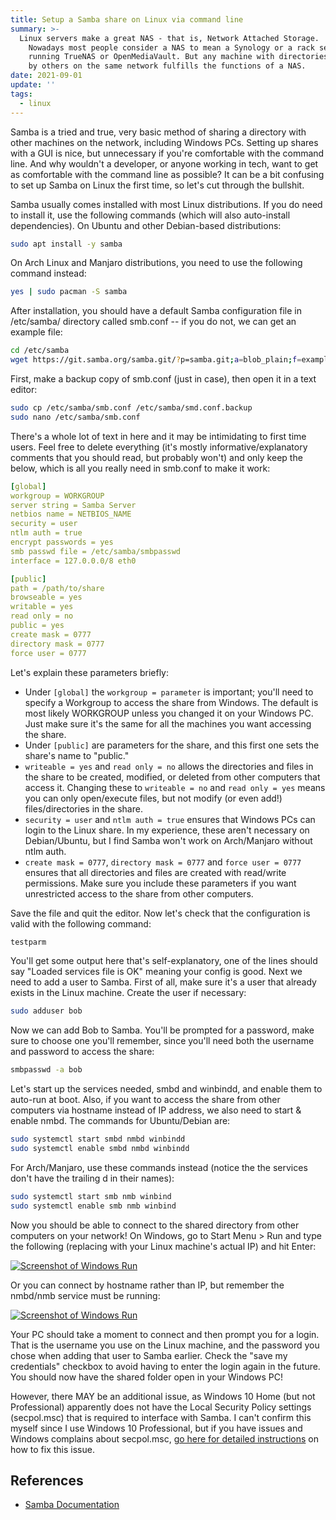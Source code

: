 ```yaml
---
title: Setup a Samba share on Linux via command line
summary: >-
  Linux servers make a great NAS - that is, Network Attached Storage.
    Nowadays most people consider a NAS to mean a Synology or a rack server
    running TrueNAS or OpenMediaVault. But any machine with directories accessible
    by others on the same network fulfills the functions of a NAS.
date: 2021-09-01
update: ''
tags:
  - linux
---
```


Samba is a tried and true, very basic method of sharing a directory with other machines on the network, including Windows PCs. Setting up shares with a GUI is nice, but unnecessary if you're comfortable with the command line. And why wouldn't a developer, or anyone working in tech, want to get as comfortable with the command line as possible? It can be a bit confusing to set up Samba on Linux the first time, so let's cut through the bullshit.

Samba usually comes installed with most Linux distributions. If you do need to install it, use the following commands (which will also auto-install dependencies). On Ubuntu and other Debian-based distributions:

```bash
sudo apt install -y samba
```

On Arch Linux and Manjaro distributions, you need to use the following command instead:

```bash
yes | sudo pacman -S samba
```

After installation, you should have a default Samba configuration file in /etc/samba/ directory called smb.conf -- if you do not, we can get an example file:

```bash
cd /etc/samba
wget https://git.samba.org/samba.git/?p=samba.git;a=blob_plain;f=examples/smb.conf
```

First, make a backup copy of smb.conf (just in case), then open it in a text editor:

```bash
sudo cp /etc/samba/smb.conf /etc/samba/smd.conf.backup
sudo nano /etc/samba/smb.conf
```

There's a whole lot of text in here and it may be intimidating to first time users. Feel free to delete everything (it's mostly informative/explanatory comments that you should read, but probably won't) and only keep the below, which is all you really need in smb.conf to make it work:

```yaml
[global]
workgroup = WORKGROUP
server string = Samba Server
netbios name = NETBIOS_NAME
security = user
ntlm auth = true
encrypt passwords = yes
smb passwd file = /etc/samba/smbpasswd
interface = 127.0.0.0/8 eth0

[public]
path = /path/to/share
browseable = yes
writable = yes
read only = no
public = yes
create mask = 0777
directory mask = 0777
force user = 0777
```

Let's explain these parameters briefly:

- Under `[global]` the `workgroup = parameter` is important; you'll need to specify a Workgroup to access the share from Windows. The default is most likely WORKGROUP unless you changed it on your Windows PC. Just make sure it's the same for all the machines you want accessing the share.
- Under `[public]` are parameters for the share, and this first one sets the share's name to "public."
- `writeable = yes` and `read only = no` allows the directories and files in the share to be created, modified, or deleted from other computers that access it. Changing these to `writeable = no` and `read only = yes` means you can only open/execute files, but not modify (or even add!) files/directories in the share.
- `security = user` and `ntlm auth = true` ensures that Windows PCs can login to the Linux share. In my experience, these aren't necessary on Debian/Ubuntu, but I find Samba won't work on Arch/Manjaro without ntlm auth.
- `create mask = 0777`, `directory mask = 0777` and `force user = 0777` ensures that all directories and files are created with read/write permissions. Make sure you include these parameters if you want unrestricted access to the share from other computers.

Save the file and quit the editor. Now let's check that the configuration is valid with the following command:

```bash
testparm
```

You'll get some output here that's self-explanatory, one of the lines should say "Loaded services file is OK" meaning your config is good. Next we need to add a user to Samba. First of all, make sure it's a user that already exists in the Linux machine. Create the user if necessary:

```bash
sudo adduser bob
```

Now we can add Bob to Samba. You'll be prompted for a password, make sure to choose one you'll remember, since you'll need both the username and password to access the share:

```bash
smbpasswd -a bob
```

Let's start up the services needed, smbd and winbindd, and enable them to auto-run at boot. Also, if you want to access the share from other computers via hostname instead of IP address, we also need to start & enable nmbd. The commands for Ubuntu/Debian are:

```bash
sudo systemctl start smbd nmbd winbindd
sudo systemctl enable smbd nmbd winbindd
```

For Arch/Manjaro, use these commands instead (notice the the services don't have the trailing d in their names):

```bash
sudo systemctl start smb nmb winbind
sudo systemctl enable smb nmb winbind
```

Now you should be able to connect to the shared directory from other computers on your network! On Windows, go to Start Menu > Run and type the following (replacing with your Linux machine's actual IP) and hit Enter:

[![Screenshot of Windows Run](/img/samba1.png)](https://arieldiaz.codes/img/samba1.png)

Or you can connect by hostname rather than IP, but remember the nmbd/nmb service must be running:

[![Screenshot of Windows Run](/img/samba1.png)](https://arieldiaz.codes/img/samba2.png)

Your PC should take a moment to connect and then prompt you for a login. That is the username you use on the Linux machine, and the password you chose when adding that user to Samba earlier. Check the "save my credentials" checkbox to avoid having to enter the login again in the future. You should now have the shared folder open in your Windows PC!

However, there MAY be an additional issue, as Windows 10 Home (but not Professional) apparently does not have the Local Security Policy settings (secpol.msc) that is required to interface with Samba. I can't confirm this myself since I use Windows 10 Professional, but if you have issues and Windows complains about secpol.msc, [go here for detailed instructions](https://www.majorgeeks.com/content/page/how_to_enable_local_security_policy_in_windows_10_home.html) on how to fix this issue.

<h2>References</h2>

- <a href="https://www.samba.org/samba/docs" target="_blank" rel="noopener">Samba Documentation</a>

